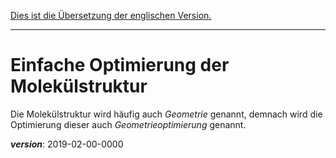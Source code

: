 [Dies ist die Übersetzung der englischen Version.](mol_struc_en.md)

---

# Einfache Optimierung der Molekülstruktur

Die Molekülstruktur wird häufig auch *Geometrie* genannt,
demnach wird die Optimierung dieser auch *Geometrieoptimierung* genannt.





___version___: 2019-02-00-0000
